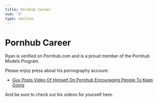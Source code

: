 ```yaml
---
title: Pornhub Career
num: '3'
type: section
---
```

# Pornhub Career

Ryan is verified on Pornhub.com and is a proud member of the Pornhub Models Program.

Please enjoy press about his pornography account:

* [Guy Posts Video Of Himself On Pornhub Encouraging People To Keep Going](http://www.ladbible.com/news/weird-guy-posts-video-of-himself-on-pornhub-encouraging-people-to-keep-going-20181031)

And be sure to check out his videos for yourself here.
